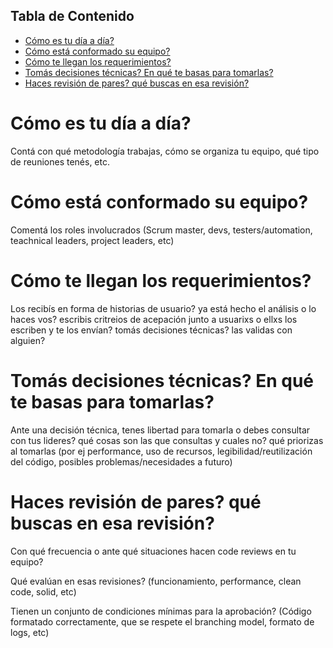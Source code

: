 ## Tabla de Contenido

- [Cómo es tu día a día?](#cómo-es-tu-día-a-día)
- [Cómo está conformado su equipo?](#cómo-está-conformado-su-equipo)
- [Cómo te llegan los requerimientos?](#cómo-te-llegan-los-requerimientos)
- [Tomás decisiones técnicas? En qué te basas para tomarlas?](#tomás-decisiones-técnicas-en-qué-te-basas-para-tomarlas)
- [Haces revisión de pares? qué buscas en esa revisión?](#haces-revisión-de-pares-qué-buscas-en-esa-revisión)


# Cómo es tu día a día?

Contá con qué metodología trabajas, cómo se organiza tu equipo, qué tipo de reuniones tenés, etc.


# Cómo está conformado su equipo?

Comentá los roles involucrados (Scrum master, devs, testers/automation, teachnical leaders, project leaders, etc)


# Cómo te llegan los requerimientos?

Los recibís en forma de historias de usuario? ya está hecho el análisis o lo haces vos? escribis critreios de acepación junto a usuarixs o ellxs los escriben y te los envían? tomás decisiones técnicas? las validas con alguien?


# Tomás decisiones técnicas? En qué te basas para tomarlas?

Ante una decisión técnica, tenes libertad para tomarla o debes consultar con tus lideres? qué cosas son las que consultas y cuales no? qué priorizas al tomarlas (por ej performance, uso de recursos, legibilidad/reutilización del código, posibles problemas/necesidades a futuro)


# Haces revisión de pares? qué buscas en esa revisión?  

Con qué frecuencia o ante qué situaciones hacen code reviews en tu equipo?

Qué evalúan en esas revisiones? (funcionamiento, performance, clean code, solid, etc)

Tienen un conjunto de condiciones mínimas para la aprobación? (Código formatado correctamente, que se respete el branching model, formato de logs, etc)

